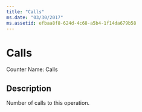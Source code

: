 ```yaml
---
title: "Calls"
ms.date: "03/30/2017"
ms.assetid: efbaa8f8-624d-4c68-a5b4-1f14da679b58
---
```

# Calls
Counter Name: Calls  
  
## Description  
 Number of calls to this operation.
